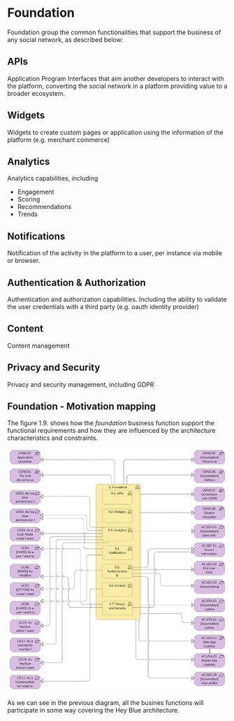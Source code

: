 # Foundation

Foundation group the common functionalities that support the business of any social network, as described below:

## APIs

Application Program Interfaces that aim another developers to interact with the platform, converting the social network in a platform providing value to a broader ecosystem.

## Widgets

Widgets to create custom pages or application using the information of the platform (e.g. merchant commerce)

## Analytics

Analytics capabilities, including

* Engagement
* Scoring
* Recommendations
* Trends

## Notifications

Notification of the activity in the platform to a user, per instance via mobile or browser.

## Authentication & Authorization

Authentication and authorization capabilities. Including the ability to validate the user credentials with a third party (e.g. oauth identity provider)

## Content

Content management

## Privacy and Security

Privacy and security management, including GDPR

## Foundation - Motivation mapping

The figure 1.9. shows how the *foundation* business function support the functional requirements and how they are influenced by the architecture characteristics and constraints.

![Foundation - Motivation Matrix](/Assets/1.9.Motivation-Foundation-mapping.png)

As we can see in the previous diagram, all the busines functions will participate in some way covering the Hey Blue architecture.